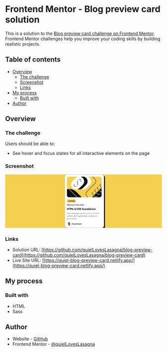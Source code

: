 # Frontend Mentor - Blog preview card solution

This is a solution to the [Blog preview card challenge on Frontend Mentor](https://www.frontendmentor.io/challenges/blog-preview-card-ckPaj01IcS). Frontend Mentor challenges help you improve your coding skills by building realistic projects.

## Table of contents

- [Overview](#overview)
  - [The challenge](#the-challenge)
  - [Screenshot](#screenshot)
  - [Links](#links)
- [My process](#my-process)
  - [Built with](#built-with)
- [Author](#author)

## Overview

### The challenge

Users should be able to:

- See hover and focus states for all interactive elements on the page

### Screenshot

![Preview image](./assets/images/preview-1.png)

### Links

- Solution URL: [https://github.com/quielLovesLasagna/blog-preview-card](https://github.com/quielLovesLasagna/blog-preview-card)
- Live Site URL: [https://quiel-blog-preview-card.netlify.app/](https://quiel-blog-preview-card.netlify.app/)

## My process

### Built with

- HTML
- Sass

## Author

- Website - [GitHub](https://github.com/quielLovesLasagna)
- Frontend Mentor - [@quielLovesLasagna](https://www.frontendmentor.io/profile/quielLovesLasagna)
